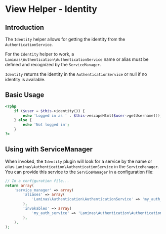 # View Helper - Identity

## Introduction

The `Identity` helper allows for getting the identity from the `AuthenticationService`.

For the `Identity` helper to work, a `Laminas\Authentication\AuthenticationService` name or alias must
be defined and recognized by the `ServiceManager`.

`Identity` returns the identity in the `AuthenticationService` or null if no identity is available.

## Basic Usage

```php
<?php
    if ($user = $this->identity()) {
        echo 'Logged in as ' . $this->escapeHtml($user->getUsername());
    } else {
        echo 'Not logged in';
    }
?>
```

## Using with ServiceManager

When invoked, the `Identity` plugin will look for a service by the name or alias
`Laminas\Authentication\AuthenticationService` in the `ServiceManager`. You can provide this service to
the `ServiceManager` in a configuration file:

```php
// In a configuration file...
return array(
    'service_manager' => array(
        'aliases' => array(
            'Laminas\Authentication\AuthenticationService' => 'my_auth_service',
        ),
        'invokables' => array(
            'my_auth_service' => 'Laminas\Authentication\AuthenticationService',
        ),
    ),
);
```
